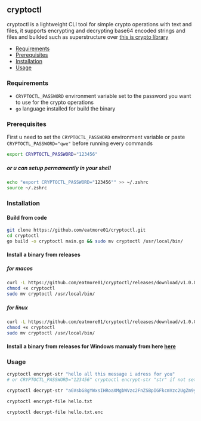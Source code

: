 ## cryptoctl

cryptoctl is a lightweight CLI tool for simple crypto operations with text and files, it supports encrypting and decrypting base64 encoded strings and files and builded such as superstructure over [this is crypto library](https://github.com/eatmore01/cryptolib)

- [Requirements](#requirements)
- [Prerequisites](#prerequisites)
- [Installation](#installation)
- [Usage](#usage)

### Requirements

- `CRYPTOCTL_PASSWORD` environment variable set to the password you want to use for the crypto operations
- `go` language installed for build the binary

### Prerequisites

First u need to set the `CRYPTOCTL_PASSWORD` environment variable or paste `CRYPTOCTL_PASSWORD="qwe"` before running every commands

```bash
export CRYPTOCTL_PASSWORD="123456"
```

##### or u can setup permamently in your shell

```bash
echo "export CRYPTOCTL_PASSWORD="123456"" >> ~/.zshrc
source ~/.zshrc
```

### Installation


#### Build from code
```bash
git clone https://github.com/eatmore01/cryptoctl.git
cd cryptoctl
go build -o cryptoctl main.go && sudo mv cryptoctl /usr/local/bin/
```

#### Install a binary from releases

##### for macos
```bash
curl -L https://github.com/eatmore01/cryptoctl/releases/download/v1.0.0/cryptoctl_darwin_amd64 -o cryptoctl
chmod +x cryptoctl
sudo mv cryptoctl /usr/local/bin/
```

##### for linux 

```bash
curl -L https://github.com/eatmore01/cryptoctl/releases/download/v1.0.0/cryptoctl_linux_amd64 -o cryptoctl
chmod +x cryptoctl
sudo mv cryptoctl /usr/local/bin/
```

#### Install a binary from releases for Windows manualy from here [here](https://github.com/eatmore01/cryptoctl/releases/tag/v1.0.0)



### Usage

```bash
cryptoctl encrypt-str "hello all this message i adress for you"
# or CRYPTOCTL_PASSWORD="123456" cryptoctl encrypt-str "str" if not setup CRYPTOCTL_PASSWORD permamently
```

```bash
cryptoctl decrypt-str "aGVsbG8gYWxsIHRoaXMgbWVzc2FnZSBpIGFkcmVzc2UgZm9yIHlvdQ=="
```

```bash
cryptoctl encrypt-file hello.txt
```

```bash
cryptoctl decrypt-file hello.txt.enc
```

